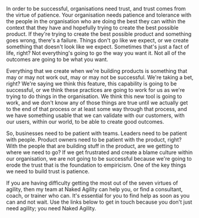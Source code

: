 In order to be successful, organisations need trust, and trust comes from the virtue of patience. Your organisation needs patience and tolerance with the people in the organisation who are doing the best they can within the context that they have and hopefully trying to create the best possible product. If they're trying to create the best possible product and something goes wrong, there's a failure. Things don't go like we expect, or we create something that doesn't look like we expect. Sometimes that's just a fact of life, right? Not everything's going to go the way you want it. Not all of the outcomes are going to be what you want.

Everything that we create when we're building products is something that may or may not work out, may or may not be successful. We're taking a bet, right? We're saying we think this feature, this capability is going to be successful, or we think these practices are going to work for us as we're trying to do things in the organisation. We think this new tool is going to work, and we don't know any of those things are true until we actually get to the end of that process or at least some way through that process, and we have something usable that we can validate with our customers, with our users, within our world, to be able to create good outcomes.

So, businesses need to be patient with teams. Leaders need to be patient with people. Product owners need to be patient with the product, right? With the people that are building stuff in the product, are we getting to where we need to go? If we get frustrated and create a blame culture within our organisation, we are not going to be successful because we're going to erode the trust that is the foundation to empiricism. One of the key things we need to build trust is patience.

If you are having difficulty getting the most out of the seven virtues of agility, then my team at Naked Agility can help you, or find a consultant, coach, or trainer who can. It's essential for you to find help as soon as you can and not wait. Use the links below to get in touch because you don't just need agility; you need Naked Agility.